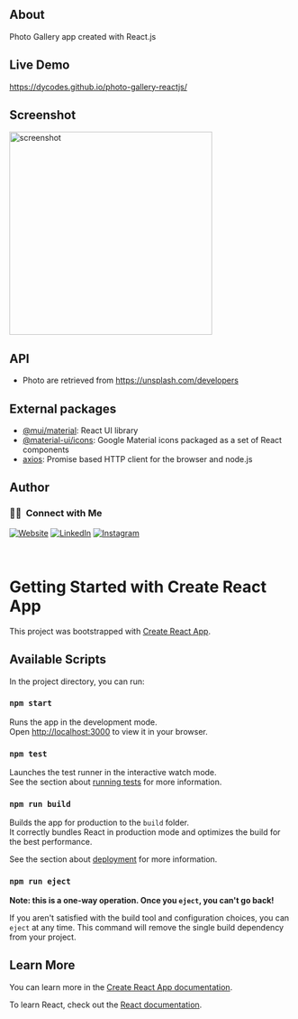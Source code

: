## About

Photo Gallery app created with React.js

## Live Demo

https://dycodes.github.io/photo-gallery-reactjs/

## Screenshot

<img src="https://raw.githubusercontent.com/dyCodes/photo-gallery-reactjs/main/public/screenshot.png" alt="screenshot" width="360"/>

## API

- Photo are retrieved from https://unsplash.com/developers

## External packages

- [@mui/material](https://github.com/mui/material-ui): React UI library
- [@material-ui/icons](https://www.npmjs.com/package/@material-ui/icons): Google Material icons packaged as a set of React components
- [axios](https://github.com/axios/axios): Promise based HTTP client for the browser and node.js

## Author

<h3> 🤝🏻 &nbsp;Connect with Me </h3>
<p align="left">
<a href="https://www.yusufdaudu.tech/"><img alt="Website" src="https://img.shields.io/badge/Website-www.yusufdaudu.tech-blue?style=flat-square&logo=google-chrome"></a>
<a href="https://www.linkedin.com/in/dycodes/"><img alt="LinkedIn" src="https://img.shields.io/badge/LinkedIn-Yusuf%20Daudu-blue?style=flat-square&logo=linkedin"></a>
<a href="https://www.instagram.com/dycodes/"><img alt="Instagram" src="https://img.shields.io/badge/Instagram-dyCodes-blue?style=flat-square&logo=instagram"></a>
</p>

<br />

# Getting Started with Create React App

This project was bootstrapped with [Create React App](https://github.com/facebook/create-react-app).

## Available Scripts

In the project directory, you can run:

### `npm start`

Runs the app in the development mode.\
Open [http://localhost:3000](http://localhost:3000) to view it in your browser.

### `npm test`

Launches the test runner in the interactive watch mode.\
See the section about [running tests](https://facebook.github.io/create-react-app/docs/running-tests) for more information.

### `npm run build`

Builds the app for production to the `build` folder.\
It correctly bundles React in production mode and optimizes the build for the best performance.

See the section about [deployment](https://facebook.github.io/create-react-app/docs/deployment) for more information.

### `npm run eject`

**Note: this is a one-way operation. Once you `eject`, you can't go back!**

If you aren't satisfied with the build tool and configuration choices, you can `eject` at any time. This command will remove the single build dependency from your project.

## Learn More

You can learn more in the [Create React App documentation](https://facebook.github.io/create-react-app/docs/getting-started).

To learn React, check out the [React documentation](https://reactjs.org/).
